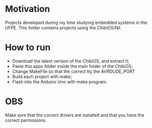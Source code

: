 # Motivation
Projects developed during my time studying embedded systems in the UFPE. This folder contains projects using the ChibiOS/Nil.

# How to run
- Download the latest version of the ChibiOS, and extract it;
- Paste this apps folder inside the main folder of the ChibiOS;
- Change MakeFile so that the correct tty the AVRDUDE_PORT
- Build each project with make;
- Flash into the Arduino Uno with make program.

# OBS
Make sure that the correct drivers are installed and that you have
the correct permissions.

